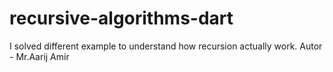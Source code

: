 # recursive-algorithms-dart
I solved different example to understand how recursion actually work.
Autor - Mr.Aarij Amir
